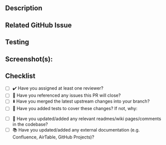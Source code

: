 ## Description
<!--- Describe your changes.  Why is this required?  What problem does it solve?  What functionality does it extend? -->

## Related GitHub Issue
<!--- Please link to GitHub Issue here (if not already linked): -->

## Testing
<!--- Please describe, in detail, how you tested your changes. -->

## Screenshot(s):
<!--- Optional screenshots of changes if relevant and helpful to reviewers -->

## Checklist

- [ ] ✔️ Have you assigned at least one reviewer?
- [ ] 🔗 Have you referenced any issues this PR will close?
- [ ] ⬇️ Have you merged the latest upstream changes into your branch? 
- [ ] 🧪 Have you added tests to cover these changes?  If not, why:

[//]: # (- [ ] 🤖 Have automated checks &#40;if any&#41; passed?  If not, please explain for the reviewer:)

- [ ] 📘 Have you updated/added any relevant readmes/wiki pages/comments in the codebase?
- [ ] 📚 Have you updated/added any external documentation (e.g. Confluence, AirTable, GitHub Projects)?

